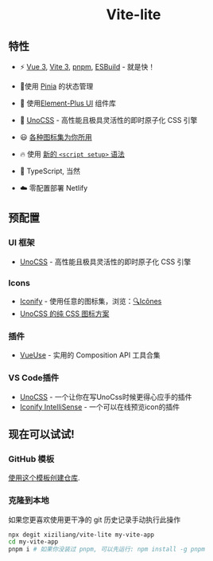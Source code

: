<p align='center'>
 	<h1 align='center'>
    Vite-lite
	</h1>
</p>


## 特性

- ⚡️ [Vue 3](https://github.com/vuejs/core), [Vite 3](https://github.com/vitejs/vite), [pnpm](https://pnpm.io/), [ESBuild](https://github.com/evanw/esbuild) - 就是快！

- 🍍使用 [Pinia](https://pinia.vuejs.org) 的状态管理

- 🍭 使用[Element-Plus UI](https://element-plus.org/zh-CN/) 组件库

- 🎨 [UnoCSS](https://github.com/unocss/unocss) - 高性能且极具灵活性的即时原子化 CSS 引擎

- 😃 [各种图标集为你所用](https://github.com/antfu/unocss/tree/main/packages/preset-icons)

- 🔥 使用 [新的 `<script setup>` 语法](https://github.com/vuejs/rfcs/pull/227)

- 🦾 TypeScript, 当然

- ☁️ 零配置部署 Netlify



## 预配置

### UI 框架

- [UnoCSS](https://github.com/antfu/unocss) - 高性能且极具灵活性的即时原子化 CSS 引擎

### Icons

- [Iconify](https://iconify.design) - 使用任意的图标集，浏览：[🔍Icônes](https://icones.netlify.app/)
- [UnoCSS 的纯 CSS 图标方案](https://github.com/antfu/unocss/tree/main/packages/preset-icons)

### 插件

- [VueUse](https://github.com/antfu/vueuse) - 实用的 Composition API 工具合集

### VS Code插件

- [UnoCSS](https://marketplace.visualstudio.com/items?itemName=antfu.unocss) - 一个让你在写UnoCss时候更得心应手的插件
- [Iconify IntelliSense](https://marketplace.visualstudio.com/items?itemName=antfu.iconify) - 一个可以在线预览icon的插件

## 现在可以试试!


### GitHub 模板

[使用这个模板创建仓库](https://github.com/antfu/vitesse-lite/generate).

### 克隆到本地

如果您更喜欢使用更干净的 git 历史记录手动执行此操作

```bash
npx degit xiziliang/vite-lite my-vite-app
cd my-vite-app
pnpm i # 如果你没装过 pnpm, 可以先运行: npm install -g pnpm
```
